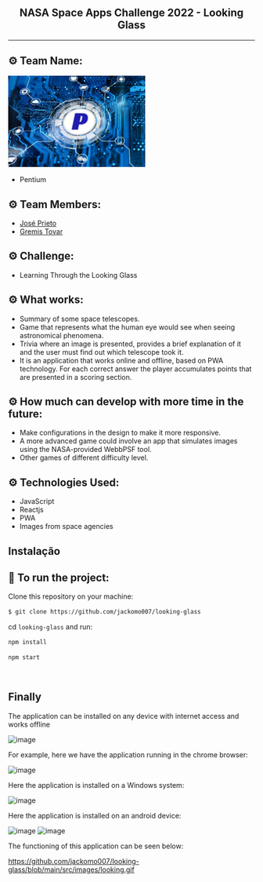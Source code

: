 <h2 align="center">NASA Space Apps Challenge 2022 - Looking Glass</h2>

<hr/>

## ⚙️ Team Name: 
 <img alt="looking-glass"
    src="https://github.com/jackomo007/looking-glass/blob/main/src/images/logo.jpg" width="280px"/>
- Pentium

## ⚙️ Team Members: 
- [José Prieto](https://github.com/jackomo007)
- [Gremis Tovar](https://github.com/Gremis)

## ⚙️ Challenge: 
- Learning Through the Looking Glass

## ⚙️ What works:
- Summary of some space telescopes.
- Game that represents what the human eye would see when seeing astronomical phenomena.
- Trivia where an image is presented, provides a brief explanation of it and the user must find out which telescope took it.
- It is an application that works online and offline, based on PWA technology. For each correct answer the player accumulates points that are presented in a scoring section.

## ⚙️ How much can develop with more time in the future:
- Make configurations in the design to make it more responsive.
- A more advanced game could involve an app that simulates images using the NASA-provided WebbPSF tool.
- Other games of different difficulty level.

## ⚙️ Technologies Used:
- JavaScript
- Reactjs
- PWA
- Images from space agencies

## Instalação

## 🏁 To run the project:

Clone this repository on your machine:

```bash
$ git clone https://github.com/jackomo007/looking-glass
```

cd `looking-glass` and run:

```bash
npm install
```

```bash
npm start
```

<br/>

## Finally

The application can be installed on any device with internet access and works offline

![image](https://user-images.githubusercontent.com/48386386/193457954-e2a8da9c-0213-4cdf-a7a7-10d1898572d0.png)

For example, here we have the application running in the chrome browser:

![image](https://user-images.githubusercontent.com/48386386/193457867-8603753b-6d1c-4c52-8095-6c8d01b9403d.png)

Here the application is installed on a Windows system:

![image](https://user-images.githubusercontent.com/48386386/193458102-3b7ff030-a292-477b-a12f-839477af5978.png)

Here the application is installed on an android device:

![image](https://user-images.githubusercontent.com/48386386/193458404-28a4f676-2855-40b8-ac28-912e69a759e5.png)
![image](https://user-images.githubusercontent.com/48386386/193458588-5abb201f-def8-41fb-a9dd-befd2236a6e6.png)

The functioning of this application can be seen below:

https://github.com/jackomo007/looking-glass/blob/main/src/images/looking.gif




